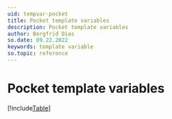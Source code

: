 ```yaml
---
uid: tempvar-pocket
title: Pocket template variables
description: Pocket template variables
author: Bergfrid Dias
so.date: 09.22.2022
keywords: template variable
so.topic: reference
---
```


# Pocket template variables

[!include[Table](../../../../common/includes/variable/table-pocket.md)]
